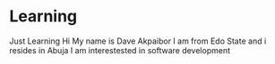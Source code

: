 # Learning
Just Learning
Hi My name is Dave Akpaibor
I am from Edo State and i resides in Abuja
I am interestested in software development

